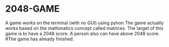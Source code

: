 # 2048-GAME
A game works on the terminal (with no GUI) using pyhon
The game actually works based on the mathimatics concept called matrices.
The target of this game is to have a 2048 score.
A person also can have above 2048 score.
#The game has already finished.